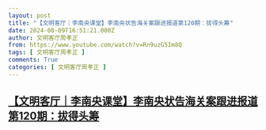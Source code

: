 ```yaml
---
layout: post
title: "【文明客厅｜李南央课堂】李南央状告海关案跟进报道第120期：拔得头筹"
date: 2024-08-09T16:51:21.000Z
author: 文明客厅周孝正
from: https://www.youtube.com/watch?v=Rn9uzG5Im8Q
tags: [ 文明客厅周孝正 ]
comments: True
categories: [ 文明客厅周孝正 ]
---
```

<!--1723222281000-->
[【文明客厅｜李南央课堂】李南央状告海关案跟进报道第120期：拔得头筹](https://www.youtube.com/watch?v=Rn9uzG5Im8Q)
------

<div>

</div>
